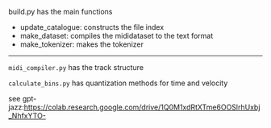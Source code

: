 

build.py has the main functions
- update_catalogue: constructs the file index
- make_dataset: compiles the mididataset to the text format
- make_tokenizer: makes the tokenizer





***


`midi_compiler.py` has the track structure

`calculate_bins.py` has quantization methods for time and velocity

see gpt-jazz:https://colab.research.google.com/drive/1Q0M1xdRtXTme6OOSlrhUxbj_NhfxYTO-

